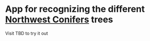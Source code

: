 # App for recognizing the different [Northwest Conifers](http://nwconifers.com/info/overview.htm) trees
Visit TBD to try it out
